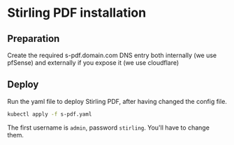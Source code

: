 # Stirling PDF installation

## Preparation

Create the required s-pdf.domain.com DNS entry both internally (we use pfSense) and externally if you expose it (we use cloudflare)

## Deploy

Run the yaml file to deploy Stirling PDF, after having changed the config file.

```bash
kubectl apply -f s-pdf.yaml
```

The first username is `admin`, password `stirling`. You'll have to change them.
